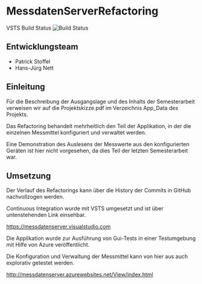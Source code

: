 # MessdatenServerRefactoring

VSTS Build Status ![Build Status](https://messdatenserver.visualstudio.com/_apis/public/build/definitions/64214a36-dc6b-424c-a981-e178b335810d/1/badge)

## Entwicklungsteam

 * Patrick Stoffel
 * Hans-Jürg Nett


## Einleitung

Für die Beschreibung der Ausgangslage und des Inhalts der Semesterarbeit verweisen wir auf die Projektskizze.pdf im 
Verzeichnis App_Data des Projekts.

Das Refactoring behandelt mehrheitlich den Teil der Applikation, in der die einzelnen Messmittel konfiguriert und 
verwaltet werden.

Eine Demonstration des Auslesens der Messwerte aus den konfigurierten Geräten ist hier nicht vorgesehen, da dies Teil 
der letzten Semesterarbeit war.

## Umsetzung

Der Verlauf des Refactorings kann über die History der Commits in GitHub nachvollzogen werden.

Continuous Integration wurde mit VSTS umgesetzt und ist über untenstehenden Link einsehbar.
 
https://messdatenserver.visualstudio.com 

Die Applikation wurde zur Ausführung von Gui-Tests in einer Testumgebung mit Hilfe von Azure veröffentlicht.

Die Konfiguration und Verwaltung der Messmittel kann von hier aus auch explorativ getestet werden.

http://messdatenserver.azurewebsites.net/View/index.html

